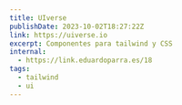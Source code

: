 ```yaml
---
title: UIverse
publishDate: 2023-10-02T18:27:22Z
link: https://uiverse.io
excerpt: Componentes para tailwind y CSS
internal:
  - https://link.eduardoparra.es/18
tags:
  - tailwind
  - ui
---
```

